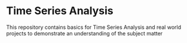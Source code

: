 # Time Series Analysis
This repository contains basics for Time Series Analysis and real world projects to demonstrate an understanding of the subject matter

